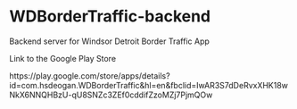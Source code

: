 # WDBorderTraffic-backend

Backend server for Windsor Detroit Border Traffic App

Link to the Google Play Store
<p>https://play.google.com/store/apps/details?id=com.hsdeogan.WDBorderTraffic&hl=en&fbclid=IwAR3S7dDeRvxXHK18wNkX6NNQHBzU-qU8SNZc3ZEf0cddifZzoMZj7PjmQOw</p>
